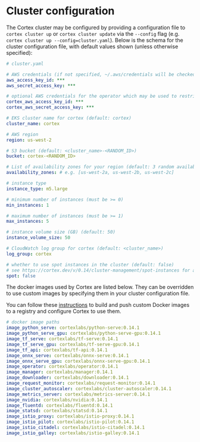 # Cluster configuration

The Cortex cluster may be configured by providing a configuration file to `cortex cluster up` or `cortex cluster update` via the `--config` flag (e.g. `cortex cluster up --config=cluster.yaml`). Below is the schema for the cluster configuration file, with default values shown (unless otherwise specified):

<!-- CORTEX_VERSION_MINOR -->
```yaml
# cluster.yaml

# AWS credentials (if not specified, ~/.aws/credentials will be checked) (can be overridden by $AWS_ACCESS_KEY_ID and $AWS_SECRET_ACCESS_KEY)
aws_access_key_id: ***
aws_secret_access_key: ***

# optional AWS credentials for the operator which may be used to restrict its AWS access (defaults to the AWS credentials set above)
cortex_aws_access_key_id: ***
cortex_aws_secret_access_key: ***

# EKS cluster name for cortex (default: cortex)
cluster_name: cortex

# AWS region
region: us-west-2

# S3 bucket (default: <cluster_name>-<RANDOM_ID>)
bucket: cortex-<RANDOM_ID>

# List of availability zones for your region (default: 3 random availability zones from the specified region)
availability_zones: # e.g. [us-west-2a, us-west-2b, us-west-2c]

# instance type
instance_type: m5.large

# minimum number of instances (must be >= 0)
min_instances: 1

# maximum number of instances (must be >= 1)
max_instances: 5

# instance volume size (GB) (default: 50)
instance_volume_size: 50

# CloudWatch log group for cortex (default: <cluster_name>)
log_group: cortex

# whether to use spot instances in the cluster (default: false)
# see https://cortex.dev/v/0.14/cluster-management/spot-instances for additional details on spot configuration
spot: false
```

The docker images used by Cortex are listed below. They can be overridden to use custom images by specifying them in your cluster configuration file.

You can follow these [instructions](../deployments/system-packages.md) to build and push custom Docker images to a registry and configure Cortex to use them.

<!-- CORTEX_VERSION_BRANCH_STABLE -->
```yaml
# docker image paths
image_python_serve: cortexlabs/python-serve:0.14.1
image_python_serve_gpu: cortexlabs/python-serve-gpu:0.14.1
image_tf_serve: cortexlabs/tf-serve:0.14.1
image_tf_serve_gpu: cortexlabs/tf-serve-gpu:0.14.1
image_tf_api: cortexlabs/tf-api:0.14.1
image_onnx_serve: cortexlabs/onnx-serve:0.14.1
image_onnx_serve_gpu: cortexlabs/onnx-serve-gpu:0.14.1
image_operator: cortexlabs/operator:0.14.1
image_manager: cortexlabs/manager:0.14.1
image_downloader: cortexlabs/downloader:0.14.1
image_request_monitor: cortexlabs/request-monitor:0.14.1
image_cluster_autoscaler: cortexlabs/cluster-autoscaler:0.14.1
image_metrics_server: cortexlabs/metrics-server:0.14.1
image_nvidia: cortexlabs/nvidia:0.14.1
image_fluentd: cortexlabs/fluentd:0.14.1
image_statsd: cortexlabs/statsd:0.14.1
image_istio_proxy: cortexlabs/istio-proxy:0.14.1
image_istio_pilot: cortexlabs/istio-pilot:0.14.1
image_istio_citadel: cortexlabs/istio-citadel:0.14.1
image_istio_galley: cortexlabs/istio-galley:0.14.1
```
